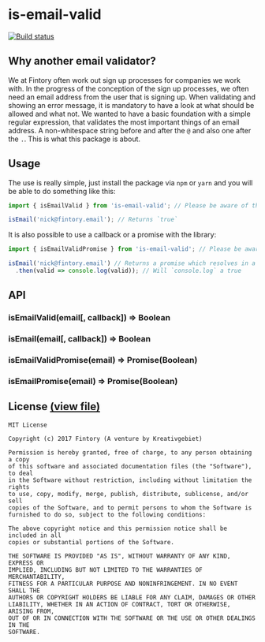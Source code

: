 # is-email-valid

[![Build status](https://travis-ci.org/fintory/is-email-valid.svg?branch=master)](https://travis-ci.org/fintory/is-email-valid)

## Why another email validator?

We at Fintory often work out sign up processes for companies we work with. In the progress of the conception of the sign up processes, we often need an email address from the user that is signing up. When validating and showing an error message, it is mandatory to have a look at what should be allowed and what not. We wanted to have a basic foundation with a simple regular expression, that validates the most important things of an email address. A non-whitespace string before and after the `@` and also one after the `.`. This is what this package is about.

## Usage

The use is really simple, just install the package via `npm` or `yarn` and you will be able to do something like this:

```js
import { isEmailValid } from 'is-email-valid'; // Please be aware of the alias `isEmail`

isEmail('nick@fintory.email'); // Returns `true`
```

It is also possible to use a callback or a promise with the library:

```js
import { isEmailValidPromise } from 'is-email-valid'; // Please be aware of the alias `isEmailPromise`

isEmail('nick@fintory.email') // Returns a promise which resolves in a boolean
  .then(valid => console.log(valid)); // Will `console.log` a true
```

## API

### isEmailValid(email[, callback]) => Boolean
### isEmail(email[, callback]) => Boolean
### isEmailValidPromise(email) => Promise(Boolean)
### isEmailPromise(email) => Promise(Boolean)

## License [(view file)](LICENSE)

```
MIT License

Copyright (c) 2017 Fintory (A venture by Kreativgebiet)

Permission is hereby granted, free of charge, to any person obtaining a copy
of this software and associated documentation files (the "Software"), to deal
in the Software without restriction, including without limitation the rights
to use, copy, modify, merge, publish, distribute, sublicense, and/or sell
copies of the Software, and to permit persons to whom the Software is
furnished to do so, subject to the following conditions:

The above copyright notice and this permission notice shall be included in all
copies or substantial portions of the Software.

THE SOFTWARE IS PROVIDED "AS IS", WITHOUT WARRANTY OF ANY KIND, EXPRESS OR
IMPLIED, INCLUDING BUT NOT LIMITED TO THE WARRANTIES OF MERCHANTABILITY,
FITNESS FOR A PARTICULAR PURPOSE AND NONINFRINGEMENT. IN NO EVENT SHALL THE
AUTHORS OR COPYRIGHT HOLDERS BE LIABLE FOR ANY CLAIM, DAMAGES OR OTHER
LIABILITY, WHETHER IN AN ACTION OF CONTRACT, TORT OR OTHERWISE, ARISING FROM,
OUT OF OR IN CONNECTION WITH THE SOFTWARE OR THE USE OR OTHER DEALINGS IN THE
SOFTWARE.
```
